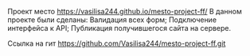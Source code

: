Проект место https://vasilisa244.github.io/mesto-project-ff/ 
В данном проекте были сделаны:
Валидация всех форм;
Подключение интерфейса к API;
Публикация получившегося сайта на сервере.

Ссылка на гит https://github.com/Vasilisa244/mesto-project-ff.git
